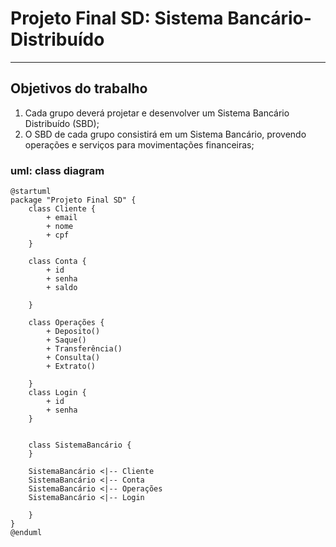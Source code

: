 # Projeto Final SD: Sistema Bancário-Distribuído
---
## Objetivos do trabalho

1. Cada grupo deverá projetar e desenvolver um Sistema Bancário Distribuído (SBD);
2. O SBD de cada grupo consistirá em um Sistema Bancário, provendo operações e serviços
para movimentações financeiras;

### uml: class diagram 

```
@startuml
package "Projeto Final SD" {
    class Cliente {
        + email
        + nome
        + cpf
    }

    class Conta {
        + id
        + senha
        + saldo
      
    }
    
    class Operações {
        + Deposito()
        + Saque()
        + Transferência()
        + Consulta()
        + Extrato()
        
    }
    class Login {
        + id
        + senha
    }

   
    class SistemaBancário {
    }

    SistemaBancário <|-- Cliente
    SistemaBancário <|-- Conta
    SistemaBancário <|-- Operações
    SistemaBancário <|-- Login
    
    }
}
@enduml
```
